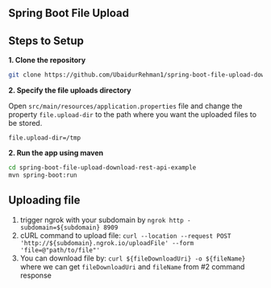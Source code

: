 ## Spring Boot File Upload

## Steps to Setup

**1. Clone the repository** 

```bash
git clone https://github.com/UbaidurRehman1/spring-boot-file-upload-download-rest-api-example.git
```

**2. Specify the file uploads directory**

Open `src/main/resources/application.properties` file and change the property `file.upload-dir` to the path where you want the uploaded files to be stored.

```
file.upload-dir=/tmp
```

**2. Run the app using maven**

```bash
cd spring-boot-file-upload-download-rest-api-example
mvn spring-boot:run
```

## Uploading file

1. trigger ngrok with your subdomain by `ngrok http -subdomain=${subdomain} 8909`
2. cURL command to upload file: `curl --location --request POST 'http://${subdomain}.ngrok.io/uploadFile' --form 'file=@"path/to/file"'`
3. You can download file by: `curl ${fileDownloadUri} -o ${fileName}` where we can get `fileDownloadUri` and `fileName` from #2 command response

